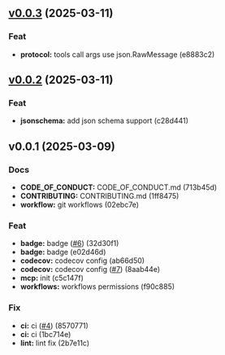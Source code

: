 
<a name="v0.0.3"></a>
## [v0.0.3](https://github.com/mcp4go/mcp4go/compare/v0.0.2...v0.0.3) (2025-03-11)

### Feat

* **protocol:**  tools call args use json.RawMessage (e8883c2)


<a name="v0.0.2"></a>
## [v0.0.2](https://github.com/mcp4go/mcp4go/compare/v0.0.1...v0.0.2) (2025-03-11)

### Feat

* **jsonschema:**  add json schema support (c28d441)


<a name="v0.0.1"></a>
## v0.0.1 (2025-03-09)

### Docs

* **CODE_OF_CONDUCT:**  CODE_OF_CONDUCT.md (713b45d)
* **CONTRIBUTING:**  CONTRIBUTING.md (1ff8475)
* **workflow:**  git workflows (02ebc7e)

### Feat

* **badge:**  badge ([#6](https://github.com/mcp4go/mcp4go/issues/6)) (32d30f1)
* **badge:**  badge (e02d46d)
* **codecov:**  codecov config (ab66d50)
* **codecov:**  codecov config ([#7](https://github.com/mcp4go/mcp4go/issues/7)) (8aab44e)
* **mcp:**  init (c5c147f)
* **workflows:**  workflows permissions (f90c885)

### Fix

* **ci:**  ci ([#4](https://github.com/mcp4go/mcp4go/issues/4)) (8570771)
* **ci:**  ci (1bc714e)
* **lint:**  lint fix (2b7e11c)

